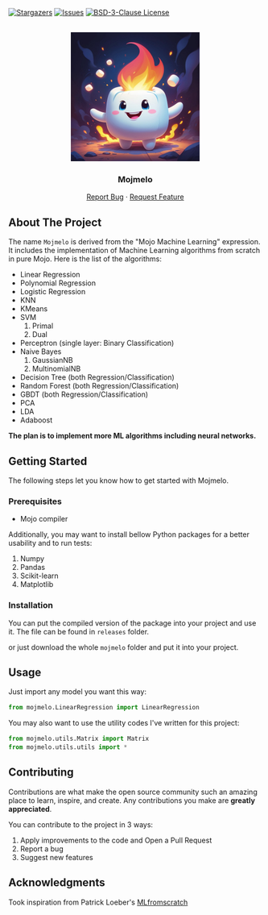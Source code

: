 <a id="readme-top"></a>

[![Stargazers][stars-shield]][stars-url]
[![Issues][issues-shield]][issues-url]
[![BSD-3-Clause License][license-shield]][license-url]

<br />
<div align="center">
  <a href="https://github.com/yetalit/mojmelo">
    <img src="./images/logo-min.jpg" alt="Logo" width="256" height="256">
  </a>
  <h3 align="center">Mojmelo</h3>
  <p align="center">
    <a href="https://github.com/yetalit/mojmelo/issues/new?labels=bug&template=bug-report---.md">Report Bug</a>
    ·
    <a href="https://github.com/yetalit/mojmelo/issues/new?labels=enhancement&template=feature-request---.md">Request Feature</a>
  </p>
</div>

## About The Project

The name `Mojmelo` is derived from the "Mojo Machine Learning" expression. It includes the implementation of Machine Learning algorithms from scratch in pure Mojo.
Here is the list of the algorithms:
* Linear Regression
* Polynomial Regression
* Logistic Regression
* KNN
* KMeans
* SVM
    1. Primal
    2. Dual
* Perceptron (single layer: Binary Classification)
* Naive Bayes
    1. GaussianNB
    2. MultinomialNB
* Decision Tree (both Regression/Classification)
* Random Forest (both Regression/Classification)
* GBDT (both Regression/Classification)
* PCA
* LDA
* Adaboost

**The plan is to implement more ML algorithms including neural networks.**

## Getting Started

The following steps let you know how to get started with Mojmelo.

### Prerequisites

* Mojo compiler

Additionally, you may want to install bellow Python packages for a better usability and to run tests:
1. Numpy
2. Pandas
3. Scikit-learn
4. Matplotlib

### Installation

You can put the compiled version of the package into your project and use it. The file can be found in `releases` folder.

or just download the whole `mojmelo` folder and put it into your project.

## Usage

Just import any model you want this way:
```python 
from mojmelo.LinearRegression import LinearRegression
```
You may also want to use the utility codes I've written for this project:
```python 
from mojmelo.utils.Matrix import Matrix
from mojmelo.utils.utils import *
```

## Contributing

Contributions are what make the open source community such an amazing place to learn, inspire, and create. Any contributions you make are **greatly appreciated**.

You can contribute to the project in 3 ways:
1. Apply improvements to the code and Open a Pull Request
2. Report a bug
3. Suggest new features

<!-- ACKNOWLEDGMENTS -->
## Acknowledgments

Took inspiration from Patrick Loeber's <a href='https://github.com/patrickloeber/MLfromscratch/'>MLfromscratch</a>


[stars-shield]: https://img.shields.io/github/stars/yetalit/mojmelo?style=social
[stars-url]: https://github.com/yetalit/mojmelo/stargazers
[issues-shield]: https://img.shields.io/github/issues/yetalit/mojmelo
[issues-url]: https://github.com/yetalit/mojmelo/issues
[license-shield]: https://img.shields.io/badge/license-BSD%203--Clause-blue
[license-url]: https://github.com/yetalit/Mojmelo/blob/main/LICENSE